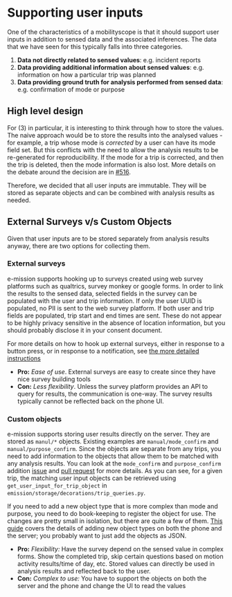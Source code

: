# Supporting user inputs #

One of the characteristics of a mobilityscope is that it should support user
inputs in addition to sensed data and the associated inferences. The data that
we have seen for this typically falls into three categories.

1. **Data not directly related to sensed values**: e.g. incident reports
1. **Data providing additional information about sensed values**: e.g. information on how a particular trip was planned
1. **Data providing ground truth for analysis performed from sensed data**: e.g. confirmation of mode or purpose

## High level design ##

For (3) in particular, it is interesting to think through how to store the values. The naive approach would be to store the results into the analysed values - for example, a trip whose mode is _corrected_ by a user can have its mode field set. But this conflicts with the need to allow the analysis results to be re-generated for reproducibility. If the mode for a trip is corrected, and then the trip is deleted, then the mode information is also lost. More details on the debate around the decision are in [#516](https://github.com/e-mission/e-mission-server/issues/516).

Therefore, we decided that all user inputs are immutable. They will be stored as separate objects and can be combined with analysis results as needed.

## External Surveys v/s Custom Objects ##

Given that user inputs are to be stored separately from analysis results anyway, there are two options for collecting them.

### External surveys ###
e-mission supports hooking up to surveys created using web survey platforms such as qualtrics, survey monkey or google forms. In order to link the results to the sensed data, selected fields in the survey can be populated with the user and trip information. If only the user UUID is populated, no PII is sent to the web survey platform. If both user and trip fields are populated, trip start and end times are sent. These do not appear to be highly privacy sensitive in the absence of location information, but you should probably disclose it in your consent document.

For more details on how to hook up external surveys, either in response to a button press, or in response to a notification, see [the more detailed instructions](../e-mission-phone/how_to_embed_an_external_survey_in_the_app.md)

- **Pro:** _Ease of use_. External surveys are easy to create since they have nice survey building tools
- **Con:** _Less flexibility_. Unless the survey platform provides an API to query for results, the communication is one-way. The survey results typically cannot be reflected back on the phone UI.

### Custom objects ###
e-mission supports storing user results directly on the server. They are stored as `manul/*` objects. Existing examples are `manual/mode_confirm` and `manual/purpose_confirm`. Since the objects are separate from any trips, you need to add information to the objects that allow them to be matched with any analysis results. You can look at the `mode_confirm` and `purpose_confirm` addition [issue](https://github.com/e-mission/e-mission-server/issues/532) and [pull request](https://github.com/e-mission/e-mission-server/pull/563) for more details. As you can see, for a given trip, the matching user input objects can be retrieved using `get_user_input_for_trip_object` in `emission/storage/decorations/trip_queries.py`.


If you need to add a new object type that is more complex than mode and purpose, you need to do book-keeping to register the object for use. The changes are pretty small in isolation, but there are quite a few of them. [This guide](adding_a_new_data_type.md) covers the details of adding new object types on both the phone and the server; you probably want to just add the objects as JSON.

- **Pro:** _Flexibility:_ Have the survey depend on the sensed value in complex forms. Show the completed trip, skip certain questions based on motion activity results/time of day, etc. Stored values can directly be used in analysis results and reflected back to the user.
- **Con:** _Complex to use:_ You have to support the objects on both the server and the phone and change the UI to read the values
